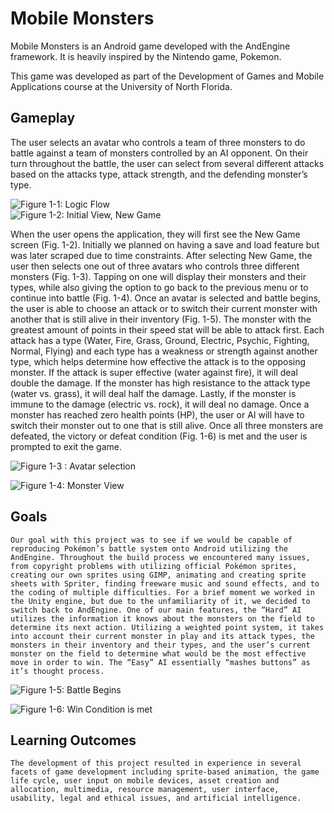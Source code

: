 # Mobile Monsters
Mobile Monsters is an Android game developed with the AndEngine framework. It is heavily inspired by the Nintendo game, Pokemon. 

This game was developed as part of the Development of Games and Mobile Applications course at the University of North Florida. 

## Gameplay
The user selects an avatar who controls a team of three monsters to do battle against a team of monsters controlled by an AI opponent. On their turn throughout the battle, the user can select from several different attacks based on the attacks type, attack strength, and the defending monster’s type. 

![Figure 1-1: Logic Flow](https://github.com/2nickpick/mobile-monsters/blob/master/poster/logic-flow.png)						
![Figure 1-2: Initial View, New Game](https://github.com/2nickpick/mobile-monsters/blob/master/poster/initial-view.png)
	
When the user opens the application, they will first see the New Game screen (Fig. 1-2). Initially we planned on having a save and load feature but was later scraped due to time constraints. After selecting New Game, the user then selects one out of three avatars who controls three different monsters (Fig. 1-3). Tapping on one will display their monsters and their types, while also giving the option to go back to the previous menu or to continue into battle (Fig. 1-4). Once an avatar is selected and battle begins, the user is able to choose an attack or to switch their current monster with another that is still alive in their inventory (Fig. 1-5). The monster with the greatest amount of points in their speed stat will be able to attack first. Each attack has a type (Water, Fire, Grass, Ground, Electric, Psychic, Fighting, Normal, Flying) and each type has a weakness or strength against another type, which helps determine how effective the attack is to the opposing monster. If the attack is super effective (water against fire), it will deal double the damage. If the monster has high resistance to the attack type (water vs. grass), it will deal half the damage. Lastly, if the monster is immune to the damage (electric vs. rock), it will deal no damage. Once a monster has reached zero health points (HP), the user or AI will have to switch their monster out to one that is still alive. Once all three monsters are defeated, the victory or defeat condition (Fig. 1-6) is met and the user is prompted to exit the game. 

   
![Figure 1-3 : Avatar selection](https://github.com/2nickpick/mobile-monsters/blob/master/poster/choose-character.png)

![Figure 1-4: Monster View](https://github.com/2nickpick/mobile-monsters/blob/master/poster/monster-view.png)

## Goals
	Our goal with this project was to see if we would be capable of reproducing Pokémon’s battle system onto Android utilizing the AndEngine. Throughout the build process we encountered many issues, from copyright problems with utilizing official Pokémon sprites, creating our own sprites using GIMP, animating and creating sprite sheets with Spriter, finding freeware music and sound effects, and to the coding of multiple difficulties. For a brief moment we worked in the Unity engine, but due to the unfamiliarity of it, we decided to switch back to AndEngine. One of our main features, the “Hard” AI utilizes the information it knows about the monsters on the field to determine its next action. Utilizing a weighted point system, it takes into account their current monster in play and its attack types, the monsters in their inventory and their types, and the user’s current monster on the field to determine what would be the most effective move in order to win. The “Easy” AI essentially “mashes buttons” as it’s thought process. 

  
![Figure 1-5: Battle Begins](https://github.com/2nickpick/mobile-monsters/blob/master/poster/battle.png)

![Figure 1-6: Win Condition is met](https://github.com/2nickpick/mobile-monsters/blob/master/poster/win.png)

## Learning Outcomes

	The development of this project resulted in experience in several facets of game development including sprite-based animation, the game life cycle, user input on mobile devices, asset creation and allocation, multimedia, resource management, user interface, usability, legal and ethical issues, and artificial intelligence. 




